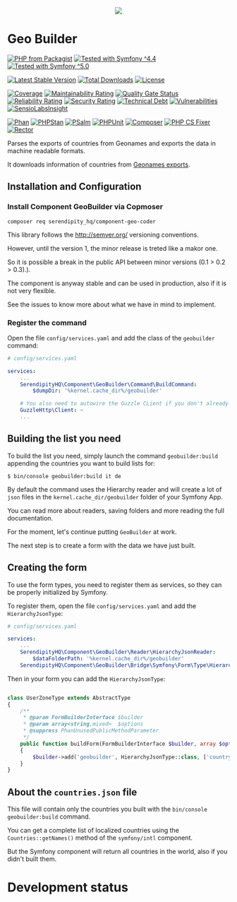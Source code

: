 <p align="center">
    <a href="http://www.serendipityhq.com" target="_blank">
        <img src="http://www.serendipityhq.com/assets/open-source-projects/Logo-SerendipityHQ-Icon-Text-Purple.png">
    </a>
</p>

# Geo Builder

[![PHP from Packagist](https://img.shields.io/packagist/php-v/serendipity_hq/component-geo-builder?color=%238892BF)](https://packagist.org/packages/serendipity_hq/component-geo-builder)
[![Tested with Symfony ^4.4](https://img.shields.io/badge/Symfony-%5E4.4-333)](https://github.com/Aerendir/component-geo-builder/actions)
[![Tested with Symfony ^5.0](https://img.shields.io/badge/Symfony-%5E5.0-333)](https://github.com/Aerendir/component-geo-builder/actions)

[![Latest Stable Version](https://poser.pugx.org/serendipity_hq/component-geo-builder/v/stable.png)](https://packagist.org/packages/serendipity_hq/component-geo-builder)
[![Total Downloads](https://poser.pugx.org/serendipity_hq/component-geo-builder/downloads.svg)](https://packagist.org/packages/serendipity_hq/component-geo-builder)
[![License](https://poser.pugx.org/serendipity_hq/component-geo-builder/license.svg)](https://packagist.org/packages/serendipity_hq/component-geo-builder)

[![Coverage](https://sonarcloud.io/api/project_badges/measure?project=Aerendir_component-geo-builder&metric=coverage)](https://sonarcloud.io/dashboard?id=Aerendir_component-geo-builder)
[![Maintainability Rating](https://sonarcloud.io/api/project_badges/measure?project=Aerendir_component-geo-builder&metric=sqale_rating)](https://sonarcloud.io/dashboard?id=Aerendir_component-geo-builder)
[![Quality Gate Status](https://sonarcloud.io/api/project_badges/measure?project=Aerendir_component-geo-builder&metric=alert_status)](https://sonarcloud.io/dashboard?id=Aerendir_component-geo-builder)
[![Reliability Rating](https://sonarcloud.io/api/project_badges/measure?project=Aerendir_component-geo-builder&metric=reliability_rating)](https://sonarcloud.io/dashboard?id=Aerendir_component-geo-builder)
[![Security Rating](https://sonarcloud.io/api/project_badges/measure?project=Aerendir_component-geo-builder&metric=security_rating)](https://sonarcloud.io/dashboard?id=Aerendir_component-geo-builder)
[![Technical Debt](https://sonarcloud.io/api/project_badges/measure?project=Aerendir_component-geo-builder&metric=sqale_index)](https://sonarcloud.io/dashboard?id=Aerendir_component-geo-builder)
[![Vulnerabilities](https://sonarcloud.io/api/project_badges/measure?project=Aerendir_component-geo-builder&metric=vulnerabilities)](https://sonarcloud.io/dashboard?id=Aerendir_component-geo-builder)
[![SensioLabsInsight](https://insight.sensiolabs.com/projects/daa2a03b-444d-4ea6-8516-10e81c089b84/mini.png)](https://insight.sensiolabs.com/projects/daa2a03b-444d-4ea6-8516-10e81c089b84)

[![Phan](https://github.com/Aerendir/component-geo-builder/workflows/Phan/badge.svg)](https://github.com/Aerendir/component-geo-builder/actions)
[![PHPStan](https://github.com/Aerendir/component-geo-builder/workflows/PHPStan/badge.svg)](https://github.com/Aerendir/component-geo-builder/actions)
[![PSalm](https://github.com/Aerendir/component-geo-builder/workflows/PSalm/badge.svg)](https://github.com/Aerendir/component-geo-builder/actions)
[![PHPUnit](https://github.com/Aerendir/component-geo-builder/workflows/PHPunit/badge.svg)](https://github.com/Aerendir/component-geo-builder/actions)
[![Composer](https://github.com/Aerendir/component-geo-builder/workflows/Composer/badge.svg)](https://github.com/Aerendir/component-geo-builder/actions)
[![PHP CS Fixer](https://github.com/Aerendir/component-geo-builder/workflows/PHP%20CS%20Fixer/badge.svg)](https://github.com/Aerendir/component-geo-builder/actions)
[![Rector](https://github.com/Aerendir/component-geo-builder/workflows/Rector/badge.svg)](https://github.com/Aerendir/component-geo-builder/actions)

Parses the exports of countries from Geonames and exports the data in machine readable formats.

It downloads information of countries from [Geonames exports](https://www.geonames.org/export/zip/).

## Installation and Configuration
### Install Component GeoBuilder via Copmoser

    composer req serendipity_hq/component-geo-coder

This library follows the http://semver.org/ versioning conventions.

However, until the version 1, the minor release is treted like a makor one.

So it is possible a break in the public API between minor versions (0.1 > 0.2 > 0.3).).

The component is anyway stable and can be used in production, also if it is not very flexible.

See the issues to know more about what we have in mind to implement.

### Register the command

Open the file `config/services.yaml` and add the class of the `geobuilder` command:

```yaml
# config/services.yaml

services:
    ...
    SerendipityHQ\Component\GeoBuilder\Command\BuildCommand:
        $dumpDir: '%kernel.cache_dir%/geobuilder'

    # You also need to autowire the Guzzle CLient if you don't already have one
    GuzzleHttp\Client: ~
    ...
```

## Building the list you need

To build the list you need, simply launch the command `geobuilder:build` appending the countries you want to build lists for:

```console
$ bin/console geobuilder:build it de
```

By default the command uses the Hierarchy reader and will create a lot of `json` files in the `kernel.cache_dir/geobuilder` folder of your Symfony App.

You can read more about readers, saving folders and more reading the full documentation.

For the moment, let's continue putting `GeoBuilder` at work.

The next step is to create a form with the data we have just built.

## Creating the form

To use the form types, you need to register them as services, so they can be properly initialized by Symfony.

To register them, open the file `config/services.yaml` and add the `HierarchyJsonType`:

```yaml
# config/services.yaml

services:
    ...
    SerendipityHQ\Component\GeoBuilder\Reader\HierarchyJsonReader:
        $dataFolderPath: '%kernel.cache_dir%/geobuilder'
    SerendipityHQ\Component\GeoBuilder\Bridge\Symfony\Form\Type\HierarchyJsonType: ~
```

Then in your form you can add the `HierarchyJsonType`:

```php

class UserZoneType extends AbstractType
{
    /**
     * @param FormBuilderInterface $builder
     * @param array<string,mixed>  $options
     * @suppress PhanUnusedPublicMethodParameter
     */
    public function buildForm(FormBuilderInterface $builder, array $options): void
    {
        $builder->add('geobuilder', HierarchyJsonType::class, ['country' => 'it']);
    }
}
```

## About the `countries.json` file

This file will contain only the countries you built with the `bin/console geobuilder:build` command.

You can get a complete list of localized countries using the `Countries::getNames()` method of the `symfony/intl` component.

But the Symfony component will return all countries in the world, also if you didn't built them.

# Development status
